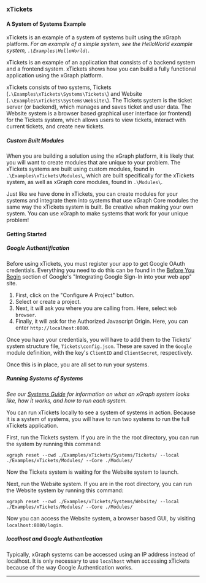 ### xTickets
#### A System of Systems Example

xTickets is an example of a system of systems built using the xGraph
platform. *For an example of a simple system, see the HelloWorld
example system, `.\Examples\HelloWorld\`.*

xTickets is an example of an application that consists of a backend
system and a frontend system. xTickets shows how you can build a fully
functional application using the xGraph platform.

xTickets consists of two systems, Tickets (`.\Examples\xTickets\Systems\Tickets\`)
and Website (`.\Examples\xTickets\Systems\Website\`). The Tickets system
is the ticket server (or backend), which manages and saves ticket and
user data. The Website system is a browser based graphical user
interface (or frontend) for the Tickets system, which allows users to
view tickets, interact with current tickets, and create new tickets.

##### Custom Built Modules

When you are building a solution using the xGraph platform, it is likely
that you will want to create modules that are unique to your problem.
The xTickets systems are built using custom modules, found in
`.\Examples\xTickets\Modules\`, which are built specifically for the
xTickets system, as well as xGraph core modules, found in `.\Modules\`.

Just like we have done in xTickets, you can create modules for your
systems and integrate them into systems that use xGraph Core modules
the same way the xTickets system is built. Be creative when making your
own system. You can use xGraph to make systems that work for your
unique problem!


#### Getting Started

##### Google Authentification
Before using xTickets, you must register your app to get Google OAuth
credentials. Everything you need to do this can be found in the
[Before You Begin](https://developers.google.com/identity/sign-in/web/sign-in#before_you_begin)
section of Google's "Integrating Google Sign-In into your web app" site.
1. First, click on the "Configure A Project" button.
2. Select or create a project.
3. Next, it will ask you where you are calling from. Here, select `Web browser`.
4. Finally, it will ask for the Authorized Javascript Origin. Here, you
can enter `http://localhost:8080`.

Once you have your credentials, you will have to add them to the Tickets'
system structure file, `Tickets\config.json`. These are saved in the
`Google` module definition, with the key's `ClientID` and `ClientSecret`,
respectively.

Once this is in place, you are all set to run your systems.

##### Running Systems of Systems

*See our
[Systems Guide](https://github.com/IntrospectiveSystems/xGraph/wiki/1.2-Systems-Guide)
for information on what an xGraph system looks like, how it works, and
how to run each system.*

You can run xTickets locally to see a system of systems in action.
Because it is a system of systems, you will have to run two systems to
run the full xTickets application.

First, run the Tickets system. If you are in the the root directory,
you can run the system by running this command:

```
xgraph reset --cwd ./Examples/xTickets/Systems/Tickets/ --local ./Examples/xTickets/Modules/ --Core ./Modules/
```

Now the Tickets system is waiting for the Website system to launch.

Next, run the Website system. If you are in the root directory, you can
run the Website system by running this command:

```
xgraph reset --cwd ./Examples/xTickets/Systems/Website/ --local ./Examples/xTickets/Modules/ --Core ./Modules/
```

Now you can access the Website system, a browser based GUI, by visiting
`localhost:8080/login`.

##### localhost and Google Authentication
Typically, xGraph systems can be accessed using an IP address instead of
localhost. It is only necessary to use `localhost` when accessing xTickets
because of the way Google Authentication works.

---

